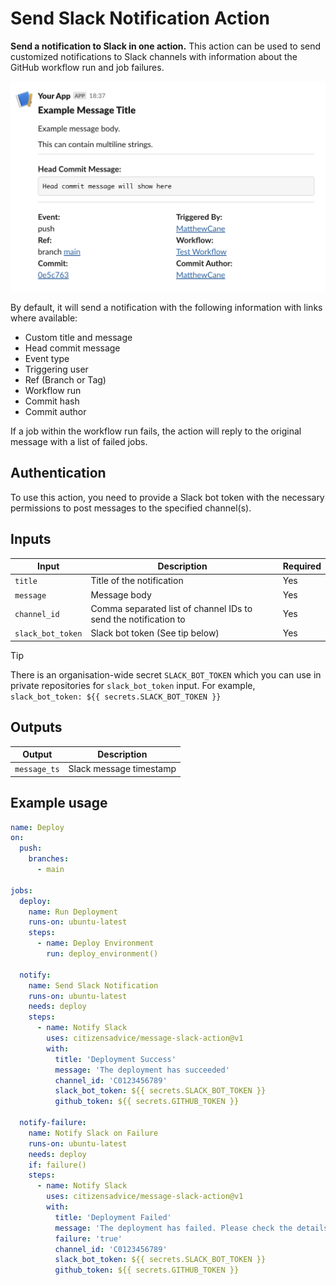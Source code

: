 # Send Slack Notification Action

**Send a notification to Slack in one action.** This action can be used to send customized notifications to Slack channels with information about the GitHub workflow run and job failures.

![Example Message](example.png)

By default, it will send a notification with the following information with links where available:

- Custom title and message
- Head commit message
- Event type
- Triggering user
- Ref (Branch or Tag)
- Workflow run
- Commit hash
- Commit author

If a job within the workflow run fails, the action will reply to the original message with a list of failed jobs.

## Authentication

To use this action, you need to provide a Slack bot token with the necessary permissions to post messages to the specified channel(s).

## Inputs

| Input             | Description                                                     | Required |
| ----------------- | --------------------------------------------------------------- | -------- |
| `title`           | Title of the notification                                       | Yes      |
| `message`         | Message body                                                    | Yes      |
| `channel_id`      | Comma separated list of channel IDs to send the notification to | Yes      |
| `slack_bot_token` | Slack bot token (See tip below)                                 | Yes      |

> [!TIP]
> There is an organisation-wide secret `SLACK_BOT_TOKEN` which you can use in private repositories for `slack_bot_token` input. For example, `slack_bot_token: ${{ secrets.SLACK_BOT_TOKEN }}`

## Outputs

| Output       | Description             |
| ------------ | ----------------------- |
| `message_ts` | Slack message timestamp |

## Example usage

```yaml
name: Deploy
on:
  push:
    branches:
      - main

jobs:
  deploy:
    name: Run Deployment
    runs-on: ubuntu-latest
    steps:
      - name: Deploy Environment
        run: deploy_environment()

  notify:
    name: Send Slack Notification
    runs-on: ubuntu-latest
    needs: deploy
    steps:
      - name: Notify Slack
        uses: citizensadvice/message-slack-action@v1
        with:
          title: 'Deployment Success'
          message: 'The deployment has succeeded'
          channel_id: 'C0123456789'
          slack_bot_token: ${{ secrets.SLACK_BOT_TOKEN }}
          github_token: ${{ secrets.GITHUB_TOKEN }}

  notify-failure:
    name: Notify Slack on Failure
    runs-on: ubuntu-latest
    needs: deploy
    if: failure()
    steps:
      - name: Notify Slack
        uses: citizensadvice/message-slack-action@v1
        with:
          title: 'Deployment Failed'
          message: 'The deployment has failed. Please check the details below.'
          failure: 'true'
          channel_id: 'C0123456789'
          slack_bot_token: ${{ secrets.SLACK_BOT_TOKEN }}
          github_token: ${{ secrets.GITHUB_TOKEN }}
```
